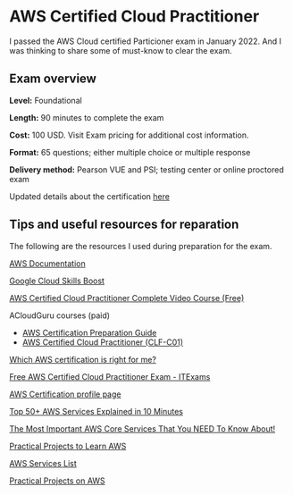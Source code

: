 # AWS Certified Cloud Practitioner

I passed the AWS Cloud certified Particioner exam in January 2022. And I was thinking to share some of must-know to clear the exam. 

## Exam overview

**Level:** Foundational

**Length:** 90 minutes to complete the exam

**Cost:** 100 USD. Visit Exam pricing for additional cost information.

**Format:** 65 questions; either multiple choice or multiple response

**Delivery method:** Pearson VUE and PSI; testing center or online proctored exam

Updated details about the certification [here](https://aws.amazon.com/certification/certified-cloud-practitioner/)


## Tips and useful resources for reparation

The following are the resources I used during  preparation for the exam. 

[AWS Documentation](https://docs.aws.amazon.com/index.html)

[Google Cloud Skills Boost](https://www.cloudskillsboost.google/catalog)

[AWS Certified Cloud Practitioner Complete Video Course (Free)](https://youtu.be/-FtcnssIpzQ)

ACloudGuru courses (paid)
- [AWS Certification Preparation Guide](https://acloud.guru/overview/aws-certification-preparation)
- [AWS Certified Cloud Practitioner (CLF-C01)](https://acloud.guru/overview/aws--certified-cloud-practitioner)

[Which AWS certification is right for me?](https://acloudguru.com/blog/engineering/which-aws-certification-should-i-take)

[Free AWS Certified Cloud Practitioner Exam - ITExams](https://www.itexams.com/info/AWS%20Certified%20Cloud%20Practitioner)

[AWS Certification profile page](https://www.aws.training/Certification)

[Top 50+ AWS Services Explained in 10 Minutes](https://youtu.be/JIbIYCM48to)

[The Most Important AWS Core Services That You NEED To Know About!](https://youtu.be/B08iQQhXG1Y)

[Practical Projects to Learn AWS](https://youtu.be/06VgLTqNvU8)

[AWS Services List](https://www.hava.io/blog/aws-services-list)

[Practical Projects on AWS](https://youtube.com/playlist?list=PL9nWRykSBSFgWDlD9t6Q8umECQPFOXP9b)